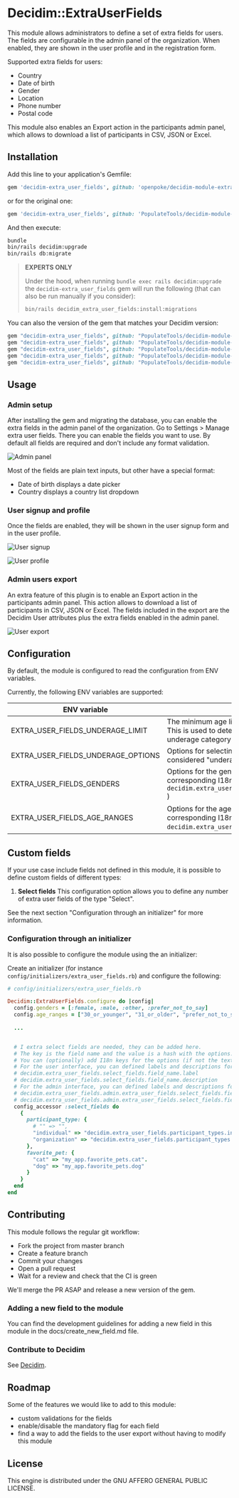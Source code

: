 # Decidim::ExtraUserFields

This module allows administrators to define a set of extra fields for users. The fields are configurable in the admin panel of the organization. When enabled, they are shown in the user profile and in the registration form.

Supported extra fields for users:

* Country
* Date of birth
* Gender
* Location
* Phone number
* Postal code

This module also enables an Export action in the participants admin panel, which allows to download a list of participants in CSV, JSON or Excel.

## Installation

Add this line to your application's Gemfile:

```ruby
gem 'decidim-extra_user_fields', github: 'openpoke/decidim-module-extra_user_fields'
```

or for the original one:

```ruby
gem 'decidim-extra_user_fields', github: 'PopulateTools/decidim-module-extra_user_fields'
```

And then execute:

```bash
bundle
bin/rails decidim:upgrade
bin/rails db:migrate
```

> **EXPERTS ONLY**
>
> Under the hood, when running `bundle exec rails decidim:upgrade` the `decidim-extra_user_fields` gem will run the following (that can also be run manually if you consider):
> 
> ```bash
> bin/rails decidim_extra_user_fields:install:migrations
> ```

You can also the version of the gem that matches your Decidim version:


```ruby
gem "decidim-extra_user_fields", github: "PopulateTools/decidim-module-extra_user_fields", branch: "release/0.28-stable"
gem "decidim-extra_user_fields", github: "PopulateTools/decidim-module-extra_user_fields", branch: "release/0.27-stable"
gem "decidim-extra_user_fields", github: "PopulateTools/decidim-module-extra_user_fields", branch: "release/0.26-stable"
gem "decidim-extra_user_fields", github: "PopulateTools/decidim-module-extra_user_fields", branch: "release/0.25-stable"
gem "decidim-extra_user_fields", github: "PopulateTools/decidim-module-extra_user_fields", branch: "release/0.24-stable"
```

## Usage

### Admin setup

After installing the gem and migrating the database, you can enable the extra fields in the admin panel of the organization. Go to Settings > Manage extra user fields. There you can enable the fields you want to use. By default all fields are required and don't include any format validation.

![Admin panel](docs/resources/extra_user_fields_admin.png)

Most of the fields are plain text inputs, but other have a special format:

* Date of birth displays a date picker
* Country displays a country list dropdown

### User signup and profile

Once the fields are enabled, they will be shown in the user signup form and in the user profile.

![User signup](docs/resources/extra_user_fields_signup.png)

![User profile](docs/resources/extra_user_fields_profile.png)


### Admin users export

An extra feature of this plugin is to enable an Export action in the participants admin panel. This action allows to download a list of participants in CSV, JSON or Excel. The fields included in the export are the Decidim User attributes plus the extra fields enabled in the admin panel.

![User export](docs/resources/extra_user_fields_export.png)


## Configuration

By default, the module is configured to read the configuration from ENV variables.

Currently, the following ENV variables are supported:

| ENV variable | Description | Default value |
| ------------ | ----------- |-------|
| EXTRA_USER_FIELDS_UNDERAGE_LIMIT | The minimum age limit to consider a user as underage. This is used to determine if the user falls into the underage category. | `18` |
| EXTRA_USER_FIELDS_UNDERAGE_OPTIONS | Options for selecting the age for when someone is considered "underage". | `15 16 17 18 19 20 21` |
| EXTRA_USER_FIELDS_GENDERS | Options for the gender field (you need to add the corresponding I18n keys, ie: `decidim.extra_user_fields.genders.prefer_not_to_say` ) | `female male other prefer_not_to_say` |
| EXTRA_USER_FIELDS_AGE_RANGES | Options for the age range field (you need to add the corresponding I18n keys, e.g., `decidim.extra_user_fields.age_ranges.up_to_16`) | `up_to_16 17_to_30 31_to_60 61_or_more prefer_not_to_say` |

## Custom fields

If your use case include fields not defined in this module, it is possible to define custom fields of different types:

1. **Select fields** This configuration option allows you to define any number of extra user fields of the type "Select".


See the next section "Configuration through an initializer" for more information.


### Configuration through an initializer

It is also possible to configure the module using the an initializer:

Create an initializer (for instance `config/initializers/extra_user_fields.rb`) and configure the following:

```ruby
# config/initializers/extra_user_fields.rb

Decidim::ExtraUserFields.configure do |config|
  config.genders = [:female, :male, :other, :prefer_not_to_say]
  config.age_ranges = ["30_or_younger", "31_or_older", "prefer_not_to_say"]
  
  ...


  # I extra select fields are needed, they can be added here.
  # The key is the field name and the value is a hash with the options.
  # You can (optionally) add I18n keys for the options (if not the text will be used as it is).
  # For the user interface, you can defined labels and descriptions for the fields (optionally):
  # decidim.extra_user_fields.select_fields.field_name.label
  # decidim.extra_user_fields.select_fields.field_name.description
  # For the admin interface, you can defined labels and descriptions for the fields (optionally):
  # decidim.extra_user_fields.admin.extra_user_fields.select_fields.field_name.label
  # decidim.extra_user_fields.admin.extra_user_fields.select_fields.field_name.description
  config_accessor :select_fields do
    {
      participant_type: {
        # "" => "",
        "individual" => "decidim.extra_user_fields.participant_types.individual",
        "organization" => "decidim.extra_user_fields.participant_types.organization"
      },
      favorite_pet: {
        "cat" => "my_app.favorite_pets.cat".
        "dog" => "my_app.favorite_pets.dog"
      }
    }
  end
end
```

## Contributing

This module follows the regular git workflow:

* Fork the project from master branch
* Create a feature branch
* Commit your changes
* Open a pull request
* Wait for a review and check that the CI is green

We'll merge the PR ASAP and release a new version of the gem.

### Adding a new field to the module

You can find the development guidelines for adding a new field in this module in the docs/create_new_field.md file.

### Contribute to Decidim

See [Decidim](https://github.com/decidim/decidim).

## Roadmap

Some of the features we would like to add to this module:

* custom validations for the fields
* enable/disable the mandatory flag for each field
* find a way to add the fields to the user export without having to modify this module

## License

This engine is distributed under the GNU AFFERO GENERAL PUBLIC LICENSE.
